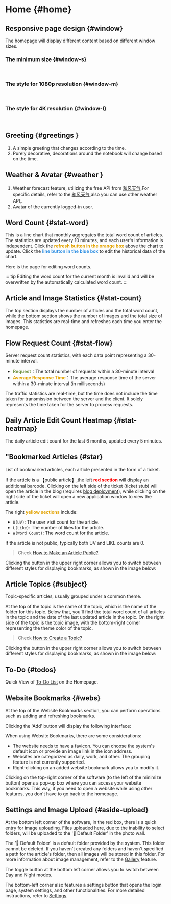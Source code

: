 <script setup lang="ts">
import { onMounted } from 'vue'
import { info } from '../../scripts/stat-api'

onMounted(() => {
  info()
})
</script>

# Home {#home}

## Responsive page design {#window}

The homepage will display different content based on different window sizes.

### The minimum size {#window-s}

<br/>
<bl-theme-img light-img="../../imgs/home/home_light_s.png" dark-img="../../imgs/home/home_dark_s.png"/>

### The style for 1080p resolution {#window-m}

<br/>
<bl-theme-img light-img="../../imgs/home/home_light.png" dark-img="../../imgs/home/home_dark.png"/>

### The style for 4K resolution {#window-l}

<br/>
<bl-theme-img light-img="../../imgs/home/home_light_4k.png" dark-img="../../imgs/home/home_dark_4k.png"/>

## Greeting {#greetings }

<bl-img src="../../imgs/home/home_hello.png" width="350px" :shadow="false"/>

1. A simple greeting that changes according to the time.
2. Purely decorative, decorations around the notebook will change based on the time.

## Weather & Avatar {#weather }

<bl-img src="../../imgs/weather/weather.png" width="400px" :shadow="false"/>
<bl-img src="../../imgs/blossom/luban.png" width="150px" />

1. Weather forecast feature, utilizing the free API from [和风天气](https://www.qweather.com/),For specific details, refer to the [和风天气](./hefeng),also you can use other weather API。
2. Avatar of the currently logged-in user.

## Word Count {#stat-word}

<bl-img src="../../imgs/home/stat_word.png" width="700px" />

This is a line chart that monthly aggregates the total word count of articles. The statistics are updated every 10 minutes, and each user's information is independent. Click the <span style='color:#E3A300;font-weight: bold;'>refresh button in the orange box</span> above the chart to update. Click the <span style='color:#3894E4;font-weight: bold;'>line button in the blue box</span> to edit the historical data of the chart.

Here is the page for editing word counts.

<bl-img src="../../imgs/home/stat_word_editor.png" width="700px" />

::: tip 
Editing the word count for the current month is invalid and will be overwritten by the automatically calculated word count.
:::

## Article and Image Statistics {#stat-count}

<bl-img src="../../imgs/home/stat_count.png" width="190px" :shadow="false" />

The top section displays the number of articles and the total word count, while the bottom section shows the number of images and the total size of images. This statistics are real-time and refreshes each time you enter the homepage.

## Flow Request Count {#stat-flow}

<bl-img src="../../imgs/home/stat_flow.png" width="700px" :shadow="false"  />

Server request count statistics, with each data point representing a 30-minute interval.

- <span style="color:#779649;font-weight: bold;">Request</span>：The total number of requests within a 30-minute interval
- <span style="color:#E3A300;font-weight: bold;">Average Response Time</span>：The average response time of the server within a 30-minute interval (in milliseconds)

The traffic statistics are real-time, but the time does not include the time taken for transmission between the server and the client. It solely represents the time taken for the server to process requests.

## Daily Article Edit Count Heatmap {#stat-heatmap}

<bl-img src="../../imgs/home/stat_heatmap.png" width="700px" :shadow="false"  />

The daily article edit count for the last 6 months, updated every 5 minutes.

## "Bookmarked Articles {#star}

<bl-img src="../../imgs/home/star.png" width="450px" :shadow="false"  />

List of bookmarked articles, each article presented in the form of a ticket.

If the article is a 【public article】,the left <span style='color:red;font-weight: bold;'>red section</span> will display an additional barcode. Clicking on the left side of the ticket (ticket stub) will open the article in the blog (requires [blog deployment](./deploy/blog)), while clicking on the right side of the ticket will open a new application window to view the article.

The right <span style='color:#E3A300;font-weight: bold;'>yellow sections</span> include:

- `U(UV)`: The user visit count for the article.
- `L(Like)`: The number of likes for the article.
- `W(Word Count)`: The word count for the article.

If the article is not public, typically both UV and LIKE counts are 0.

> Check [How to Make an Article Public?](./article#article-open)

Clicking the button in the upper right corner allows you to switch between different styles for displaying bookmarks, as shown in the image below:

<bl-img src="../../imgs/home/star1.png" width="450px" :shadow="false"  />

## Article Topics {#subject}

<bl-img src="../../imgs/home/subjects.png" width="430px" :shadow="false"  />

Topic-specific articles, usually grouped under a common theme.

At the top of the topic is the name of the topic, which is the name of the folder for this topic. Below that, you'll find the total word count of all articles in the topic and the date of the last updated article in the topic. On the right side of the topic is the topic image, with the bottom-right corner representing the theme color of the topic.

> Check [How to Create a Topic?](./article#create-subject)

Clicking the button in the upper right corner allows you to switch between different styles for displaying bookmarks, as shown in the image below:

<bl-img src="../../imgs/home/subjects1.png" width="430px" :shadow="false"  />

## To-Do {#todos}

<bl-img src="../../imgs/home/todos.png" width="650px"  />

Quick View of [To-Do List](./todo) on the Homepage.

## Website Bookmarks {#webs}

<bl-img src="../../imgs/home/web.png" width="350px" :shadow="false"  />

At the top of the Website Bookmarks section, you can perform operations such as adding and refreshing bookmarks.

<bl-img src="../../imgs/home/web_title.png" width="350px" />

Clicking the 'Add' button will display the following interface:

<bl-img src="../../imgs/home/web_add.png" width="350px" />

When using Website Bookmarks, there are some considerations:

- The website needs to have a favicon. You can choose the system's default icon or provide an image link in the icon address.
- Websites are categorized as daily, work, and other. The grouping feature is not currently supported.
- Right-clicking on an added website bookmark allows you to modify it.

Clicking on the top-right corner of the software (to the left of the minimize button) opens a pop-up box where you can access your website bookmarks. This way, if you need to open a website while using other features, you don't have to go back to the homepage.
## Settings and Image Upload {#aside-upload}

<div style="display:flex;">
<bl-img src="../../imgs/home/file_upload.png" width="60px" />
<div>
At the bottom left corner of the software, in the red box, there is a quick entry for image uploading. Files uploaded here, due to the inability to select folders, will be uploaded to the '🌌 Default Folder' in the photo wall.

The '🌌 Default Folder' is a default folder provided by the system. This folder cannot be deleted. If you haven't created any folders and haven't specified a path for the article's folder, then all images will be stored in this folder. For more information about image management, refer to the [Gallery](./picture) feature.

The toggle button at the bottom left corner allows you to switch between Day and Night modes.

The bottom-left corner also features a settings button that opens the login page, system settings, and other functionalities. For more detailed instructions, refer to [Settings](./setting).

</div>
</div>
